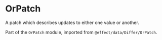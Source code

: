 # OrPatch

A patch which describes updates to either one value or another.

Part of the `OrPatch` module, imported from `@effect/data/Differ/OrPatch`.

